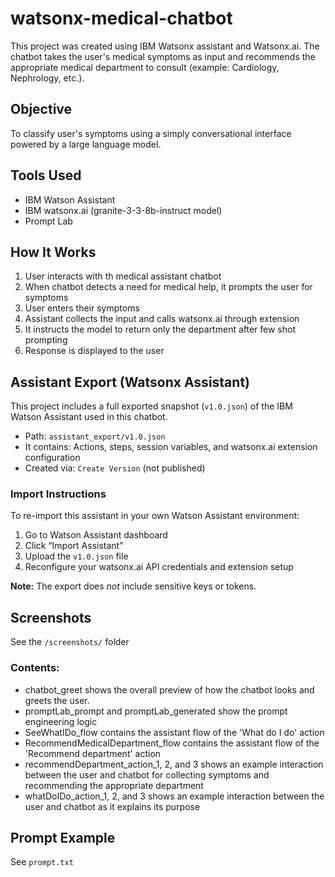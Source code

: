 # watsonx-medical-chatbot

This project was created using IBM Watsonx assistant and Watsonx.ai. The chatbot takes the user's medical symptoms as input and recommends the appropriate medical department to consult (example: Cardiology, Nephrology, etc.).

## Objective
To classify user's symptoms using a simply conversational interface powered by a large language model.

## Tools Used
- IBM Watson Assistant
- IBM watsonx.ai (granite-3-3-8b-instruct model)
- Prompt Lab

## How It Works
1. User interacts with th medical assistant chatbot
2. When chatbot detects a need for medical help, it prompts the user for symptoms
3. User enters their symptoms
4. Assistant collects the input and calls watsonx.ai through extension
5. It instructs the model to return only the department after few shot prompting
6. Response is displayed to the user

## Assistant Export (Watsonx Assistant)
This project includes a full exported snapshot (`v1.0.json`) of the IBM Watson Assistant used in this chatbot.

- Path: `assistant_export/v1.0.json`
- It contains: Actions, steps, session variables, and watsonx.ai extension configuration
- Created via: `Create Version` (not published)

### Import Instructions
To re-import this assistant in your own Watson Assistant environment:
1. Go to Watson Assistant dashboard
2. Click “Import Assistant”
3. Upload the `v1.0.json` file
4. Reconfigure your watsonx.ai API credentials and extension setup

**Note:** The export does *not* include sensitive keys or tokens.

## Screenshots
See the `/screenshots/` folder

### Contents:
- chatbot_greet shows the overall preview of how the chatbot looks and greets the user.
- promptLab_prompt and promptLab_generated show the prompt engineering logic
- SeeWhatIDo_flow contains the assistant flow of the 'What do I do' action
- RecommendMedicalDepartment_flow contains the assistant flow of the 'Recommend department' action
- recommendDepartment_action_1, 2, and 3 shows an example interaction between the user and chatbot for collecting symptoms and recommending the appropriate department
- whatDoIDo_action_1, 2, and 3 shows an example interaction between the user and chatbot as it explains its purpose

## Prompt Example
See `prompt.txt`
